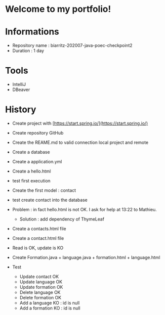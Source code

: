 # Welcome to my portfolio!

# Informations
- Repository name :  biarritz-202007-java-poec-checkpoint2
- Duration : 1 day


# Tools

- IntelliJ
- DBeaver


# History

- Create project with [https://start.spring.io/](https://start.spring.io/)
- Create repository GitHub
- Create the REAME.md to valid connection local project and remote
- Create a database
- Create a application.yml
- Create a hello.html
- test first execution

- Create the first model : contact
- test create contact into the database

- Problem : in fact hello.html is not OK. I ask for help at 13:22 to Mathieu.
  - Solution : add dependency of ThymeLeaf

- Create a contacts.html file
- Create a contact.html file
 - Read is OK, update is KO
- Create Formation.java + language.java + formation.html + language.html
- Test
  - Update contact OK
  - Update language OK
  - Update formation OK
  - Delete language OK
  - Delete formation OK
  - Add a language KO : id is null
  - Add a formation KO : id is null